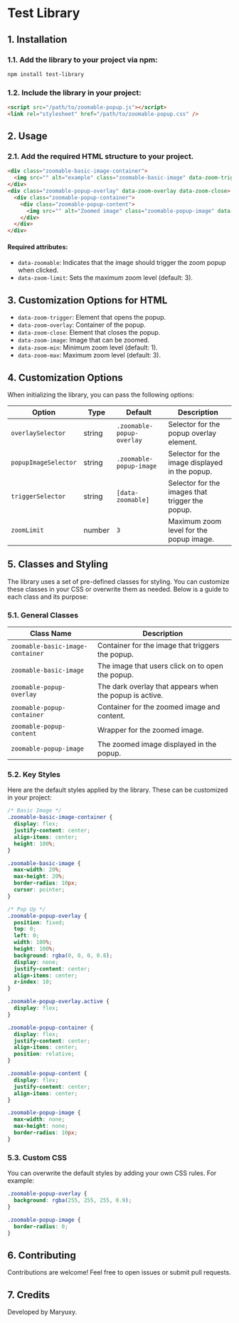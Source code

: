 # Test Library

## 1. Installation

### 1.1. Add the library to your project via npm:

```bash
npm install test-library
```

### 1.2. Include the library in your project:

```html
<script src="/path/to/zoomable-popup.js"></script>
<link rel="stylesheet" href="/path/to/zoomable-popup.css" />
```

## 2. Usage

### 2.1. Add the required HTML structure to your project.

```html
<div class="zoomable-basic-image-container">
  <img src="" alt="example" class="zoomable-basic-image" data-zoom-trigger />
</div>
<div class="zoomable-popup-overlay" data-zoom-overlay data-zoom-close>
  <div class="zoomable-popup-container">
    <div class="zoomable-popup-content">
      <img src="" alt="Zoomed image" class="zoomable-popup-image" data-zoom-image />
    </div>
  </div>
</div>
```

#### Required attributes:

- `data-zoomable`: Indicates that the image should trigger the zoom popup when clicked.
- `data-zoom-limit`: Sets the maximum zoom level (default: 3).

## 3. Customization Options for HTML

- `data-zoom-trigger`: Element that opens the popup.
- `data-zoom-overlay`: Container of the popup.
- `data-zoom-close`: Element that closes the popup.
- `data-zoom-image`: Image that can be zoomed.
- `data-zoom-min`: Minimum zoom level (default: 1).
- `data-zoom-max`: Maximum zoom level (default: 3).

## 4. Customization Options

When initializing the library, you can pass the following options:

| Option               | Type   | Default                   | Description                                     |
| -------------------- | ------ | ------------------------- | ----------------------------------------------- |
| `overlaySelector`    | string | `.zoomable-popup-overlay` | Selector for the popup overlay element.         |
| `popupImageSelector` | string | `.zoomable-popup-image`   | Selector for the image displayed in the popup.  |
| `triggerSelector`    | string | `[data-zoomable]`         | Selector for the images that trigger the popup. |
| `zoomLimit`          | number | `3`                       | Maximum zoom level for the popup image.         |

## 5. Classes and Styling

The library uses a set of pre-defined classes for styling. You can customize these classes in your CSS or overwrite them as needed. Below is a guide to each class and its purpose:

### 5.1. General Classes

| Class Name                       | Description                                             |
| -------------------------------- | ------------------------------------------------------- |
| `zoomable-basic-image-container` | Container for the image that triggers the popup.        |
| `zoomable-basic-image`           | The image that users click on to open the popup.        |
| `zoomable-popup-overlay`         | The dark overlay that appears when the popup is active. |
| `zoomable-popup-container`       | Container for the zoomed image and content.             |
| `zoomable-popup-content`         | Wrapper for the zoomed image.                           |
| `zoomable-popup-image`           | The zoomed image displayed in the popup.                |

### 5.2. Key Styles

Here are the default styles applied by the library. These can be customized in your project:

```css
/* Basic Image */
.zoomable-basic-image-container {
  display: flex;
  justify-content: center;
  align-items: center;
  height: 100%;
}

.zoomable-basic-image {
  max-width: 20%;
  max-height: 20%;
  border-radius: 10px;
  cursor: pointer;
}

/* Pop Up */
.zoomable-popup-overlay {
  position: fixed;
  top: 0;
  left: 0;
  width: 100%;
  height: 100%;
  background: rgba(0, 0, 0, 0.8);
  display: none;
  justify-content: center;
  align-items: center;
  z-index: 10;
}

.zoomable-popup-overlay.active {
  display: flex;
}

.zoomable-popup-container {
  display: flex;
  justify-content: center;
  align-items: center;
  position: relative;
}

.zoomable-popup-content {
  display: flex;
  justify-content: center;
  align-items: center;
}

.zoomable-popup-image {
  max-width: none;
  max-height: none;
  border-radius: 10px;
}
```

### 5.3. Custom CSS

You can overwrite the default styles by adding your own CSS rules. For example:

```css
.zoomable-popup-overlay {
  background: rgba(255, 255, 255, 0.9);
}

.zoomable-popup-image {
  border-radius: 0;
}
```

## 6. Contributing

Contributions are welcome! Feel free to open issues or submit pull requests.

## 7. Credits

Developed by Maryuxy.
